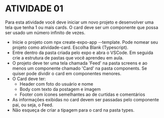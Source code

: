 # ATIVIDADE 01

Para esta atividade você deve iniciar um novo projeto e desenvolver uma tela
que tenha 1 ou mais cards. O card deve ser um componente que possa ser usado
um número infinito de vezes.

- Inicie o projeto com npx create-expo-app --template. Pode nomear seu projeto como
  atividade-card. Escolha Blank (Typescript).
- Entre dentro da pasta criada pelo expo e abra o VSCode. Em seguida crie a estrutura de pastas que você aprendeu em aula.
- O projeto deve ter uma tela chamada 'Feed' na pasta screens e ao menos um componente
  chamado 'Card' na pasta components. Se quiser pode dividir o card em componentes menores.
- O Card deve ter:
  - Header com foto do usuário e nome
  - Body com texto da postagem e imagem
  - Footer com ícones semelhantes ao de curtidas e comentários
- As informações exibidas no card devem ser passadas pelo componente pai,
  ou seja, o Feed.
- Não esqueça de criar a tipagem para o card na pasta types.
